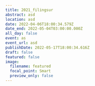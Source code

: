 ```yaml
---
title: 2021_filingsur
abstract: asd
location: asd
date: 2022-04-06T18:00:34.579Z
date_end: 2022-05-04T03:00:00.000Z
all_day: false
event: as
event_url: asd
publishDate: 2022-05-17T18:00:34.616Z
draft: false
featured: false
image:
  filename: featured
  focal_point: Smart
  preview_only: false
---
```

